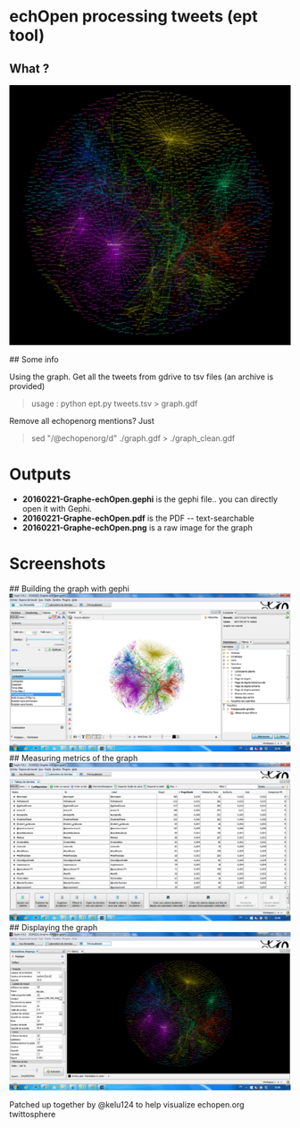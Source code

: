 # echOpen processing tweets (ept tool)
## What ?
![Building the Graph](images/EPT-Thumb.png)

## Some info

Using the graph. Get all the tweets from gdrive to tsv files (an archive is provided)

> usage : python ept.py tweets.tsv > graph.gdf

Remove all echopenorg mentions? Just 

> sed "/@echopenorg/d" ./graph.gdf > ./graph_clean.gdf

# Outputs

* **20160221-Graphe-echOpen.gephi** is the gephi file.. you can directly open it with Gephi.
* **20160221-Graphe-echOpen.pdf** is the PDF -- text-searchable
* **20160221-Graphe-echOpen.png** is a raw image for the graph
							

# Screenshots 
## Building the graph with gephi
![Building the Graph](images/EPT-Work.png)
## Measuring metrics of the graph
![Playing with Graph Data](images/EPT-GraphData.png)
## Displaying the graph
![Displaying the Data](images/EPT-Vizu.png)


Patched up together by @kelu124 to help visualize echopen.org twittosphere
